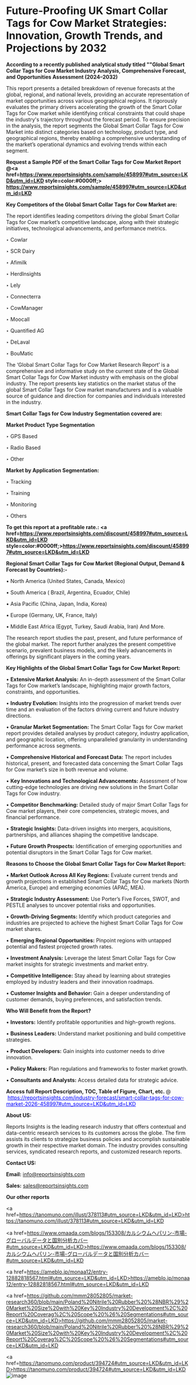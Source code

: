 # Future-Proofing UK Smart Collar Tags for Cow Market Strategies: Innovation, Growth Trends, and Projections by 2032

<strong>According to a recently published analytical study titled ""Global Smart Collar Tags for Cow Market Industry Analysis, Comprehensive Forecast, and Opportunities Assessment (2024–2032)</strong>

This report presents a detailed breakdown of revenue forecasts at the global, regional, and national levels, providing an accurate representation of market opportunities across various geographical regions. It rigorously evaluates the primary drivers accelerating the growth of the Smart Collar Tags for Cow market while identifying critical constraints that could shape the industry's trajectory throughout the forecast period. To ensure precision in the analysis, the report segments the Global Smart Collar Tags for Cow Market into distinct categories based on technology, product type, and geographical regions, thereby enabling a comprehensive understanding of the market’s operational dynamics and evolving trends within each segment.

<strong>Request a Sample PDF of the Smart Collar Tags for Cow Market Report </strong><strong>@<a href=https://www.reportsinsights.com/sample/458997#utm_source=LKD&utm_id=LKD style=color:#0000ff;> https://www.reportsinsights.com/sample/458997#utm_source=LKD&utm_id=LKD</a></strong></font>

<strong>Key Competitors of the Global Smart Collar Tags for Cow Market are:</strong>

The report identifies leading competitors driving the global Smart Collar Tags for Cow market’s competitive landscape, along with their strategic initiatives, technological advancements, and performance metrics.

‣ Cowlar

‣ SCR Dairy

‣ Afimilk

‣ HerdInsights

‣ Lely

‣ Connecterra

‣ CowManager

‣ Moocall

‣ Quantified AG

‣ DeLaval

‣ BouMatic

The ‘Global Smart Collar Tags for Cow Market Research Report’ is a comprehensive and informative study on the current state of the Global Smart Collar Tags for Cow Market industry with emphasis on the global industry. The report presents key statistics on the market status of the global Smart Collar Tags for Cow market manufacturers and is a valuable source of guidance and direction for companies and individuals interested in the industry.

<strong>Smart Collar Tags for Cow Industry Segmentation covered are:</strong>

<strong>Market Product Type Segmentation</strong>

‣ GPS Based

‣ Radio Based

‣ Other

<strong>Market by Application Segmentation:</strong>

‣ Tracking

‣ Training

‣ Monitoring

‣ Others

<strong>To get this report at a profitable rate.: <a href=https://www.reportsinsights.com/discount/458997#utm_source=LKD&utm_id=LKD style=color:#0000ff;>https://www.reportsinsights.com/discount/458997#utm_source=LKD&utm_id=LKD</a></strong></font>

<strong>Regional Smart Collar Tags for Cow Market (Regional Output, Demand &amp; Forecast by Countries):-</strong>

• North America (United States, Canada, Mexico)

• South America ( Brazil, Argentina, Ecuador, Chile)

• Asia Pacific (China, Japan, India, Korea)

• Europe (Germany, UK, France, Italy)

• Middle East Africa (Egypt, Turkey, Saudi Arabia, Iran) And More.

The research report studies the past, present, and future performance of the global market. The report further analyzes the present competitive scenario, prevalent business models, and the likely advancements in offerings by significant players in the coming years.

<strong>Key Highlights of the Global Smart Collar Tags for Cow Market Report:</strong>

• <strong>Extensive Market Analysis:</strong> An in-depth assessment of the Smart Collar Tags for Cow market’s landscape, highlighting major growth factors, constraints, and opportunities.

• <strong>Industry Evolution:</strong> Insights into the progression of market trends over time and an evaluation of the factors driving current and future industry directions.

• <strong>Granular Market Segmentation:</strong> The Smart Collar Tags for Cow market report provides detailed analyses by product category, industry application, and geographic location, offering unparalleled granularity in understanding performance across segments.

• <strong>Comprehensive Historical and Forecast Data:</strong> The report includes historical, present, and forecasted data concerning the Smart Collar Tags for Cow market’s size in both revenue and volume.

• <strong>Key Innovations and Technological Advancements:</strong> Assessment of how cutting-edge technologies are driving new solutions in the Smart Collar Tags for Cow industry.

• <strong>Competitor Benchmarking:</strong> Detailed study of major Smart Collar Tags for Cow market players, their core competencies, strategic moves, and financial performance.

• <strong>Strategic Insights:</strong> Data-driven insights into mergers, acquisitions, partnerships, and alliances shaping the competitive landscape.

• <strong>Future Growth Prospects:</strong> Identification of emerging opportunities and potential disruptors in the Smart Collar Tags for Cow market.

<strong>Reasons to Choose the Global Smart Collar Tags for Cow Market Report:</strong>

• <strong>Market Outlook Across All Key Regions:</strong> Evaluate current trends and growth projections in established Smart Collar Tags for Cow markets (North America, Europe) and emerging economies (APAC, MEA).

• <strong>Strategic Industry Assessment:</strong> Use Porter’s Five Forces, SWOT, and PESTLE analyses to uncover potential risks and opportunities.

• <strong>Growth-Driving Segments:</strong> Identify which product categories and industries are projected to achieve the highest Smart Collar Tags for Cow market shares.

• <strong>Emerging Regional Opportunities:</strong> Pinpoint regions with untapped potential and fastest projected growth rates.

• <strong>Investment Analysis:</strong> Leverage the latest Smart Collar Tags for Cow market insights for strategic investments and market entry.

• <strong>Competitive Intelligence:</strong> Stay ahead by learning about strategies employed by industry leaders and their innovation roadmaps.

• <strong>Customer Insights and Behavior:</strong> Gain a deeper understanding of customer demands, buying preferences, and satisfaction trends.

<strong>Who Will Benefit from the Report?</strong>

• <strong>Investors:</strong> Identify profitable opportunities and high-growth regions.

• <strong>Business Leaders:</strong> Understand market positioning and build competitive strategies.

• <strong>Product Developers:</strong> Gain insights into customer needs to drive innovation.

• <strong>Policy Makers:</strong> Plan regulations and frameworks to foster market growth.

• <strong>Consultants and Analysts:</strong> Access detailed data for strategic advice.
</ul>
<strong>Access full Report Description, TOC, Table of Figure, Chart, etc. </strong>@  <a href=https://reportsinsights.com/industry-forecast/smart-collar-tags-for-cow-market-2026-458997#utm_source=LKD&utm_id=LKD style=color:#0000ff;>https://reportsinsights.com/industry-forecast/smart-collar-tags-for-cow-market-2026-458997#utm_source=LKD&utm_id=LKD</a></font>

<strong><strong>About US</strong>:</strong>

Reports Insights is the leading research industry that offers contextual and data-centric research services to its customers across the globe. The firm assists its clients to strategize business policies and accomplish sustainable growth in their respective market domain. The industry provides consulting services, syndicated research reports, and customized research reports.

<strong>Contact US:</strong>

<p class=""""><b>Email:</b> <a href=mailto:info@reportsinsights.com>info@reportsinsights.com</a></p>
<p class=""""><b>Sales:</b> <a href=mailto:sales@reportsinsights.com>sales@reportsinsights.com</a></p>

<strong>Our other reports</strong>

<a href=https://tanomuno.com/illust/378113#utm_source=LKD&utm_id=LKD>https://tanomuno.com/illust/378113#utm_source=LKD&utm_id=LKD</a>

<a href=https://www.omaada.com/blogs/153308/カルシウムヘパリン-市場-グローバルデータと国別分析カバー#utm_source=LKD&utm_id=LKD>https://www.omaada.com/blogs/153308/カルシウムヘパリン-市場-グローバルデータと国別分析カバー#utm_source=LKD&utm_id=LKD</a>

<a href=https://ameblo.jp/monaa12/entry-12882818567.html#utm_source=LKD&utm_id=LKD>https://ameblo.jp/monaa12/entry-12882818567.html#utm_source=LKD&utm_id=LKD</a>

<a href=https://github.com/mmm28052805/market-research360/blob/main/Poland%20Nitrile%20Rubber%20%28NBR%29%20Market%20Size%20with%20Key%20Industry%20Development%2C%20Report%20Coverag%2C%20Scope%20%26%20Segmentations#utm_source=LKD&utm_id=LKD>https://github.com/mmm28052805/market-research360/blob/main/Poland%20Nitrile%20Rubber%20%28NBR%29%20Market%20Size%20with%20Key%20Industry%20Development%2C%20Report%20Coverag%2C%20Scope%20%26%20Segmentations#utm_source=LKD&utm_id=LKD</a>

<a href=https://tanomuno.com/product/394724#utm_source=LKD&utm_id=LKD>https://tanomuno.com/product/394724#utm_source=LKD&utm_id=LKD</a>
![image](https://github.com/user-attachments/assets/6d2a55ef-0bc1-469c-aeeb-0c26dec65edd)
